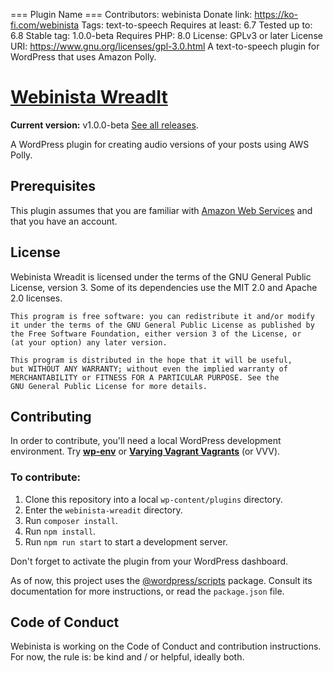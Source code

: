 === Plugin Name ===
Contributors: webinista
Donate link: https://ko-fi.com/webinista
Tags: text-to-speech
Requires at least: 6.7
Tested up to: 6.8
Stable tag: 1.0.0-beta
Requires PHP: 8.0
License: GPLv3 or later
License URI: https://www.gnu.org/licenses/gpl-3.0.html
A text-to-speech plugin for WordPress that uses Amazon Polly.

# [Webinista WreadIt](https://wreadit.webinista.com/)

**Current version:** v1.0.0-beta [See all releases](https://github.com/webinista/webinista-wreadit/releases/).
 
A WordPress plugin for creating audio versions of your posts using AWS Polly.

## Prerequisites

This plugin assumes that you are familiar with [Amazon Web Services](https://aws.amazon.com/) and that you have an account.

## License

Webinista Wreadit is licensed under the terms of the GNU General Public License, version 3. Some of its dependencies use the MIT 2.0 and Apache 2.0 licenses.

    This program is free software: you can redistribute it and/or modify
    it under the terms of the GNU General Public License as published by
    the Free Software Foundation, either version 3 of the License, or
    (at your option) any later version.

    This program is distributed in the hope that it will be useful,
    but WITHOUT ANY WARRANTY; without even the implied warranty of
    MERCHANTABILITY or FITNESS FOR A PARTICULAR PURPOSE. See the
    GNU General Public License for more details.

## Contributing

In order to contribute, you'll need a local WordPress development environment. Try  [**wp-env**](https://developer.wordpress.org/block-editor/reference-guides/packages/packages-env/) or [**Varying Vagrant Vagrants**](https://varyingvagrantvagrants.org/) (or VVV).

### To contribute:

1. Clone this repository into a local `wp-content/plugins` directory.
2. Enter the `webinista-wreadit` directory.
3. Run `composer install`.
4. Run `npm install`.
5. Run `npm run start` to start a development server.

Don't forget to activate the plugin from your WordPress dashboard.

As of now, this project uses the [@wordpress/scripts](https://developer.wordpress.org/block-editor/reference-guides/packages/packages-scripts/) package. Consult its documentation for more instructions, or read the `package.json` file.

## Code of Conduct

Webinista is working on the Code of Conduct and contribution instructions. For now, the rule is: be kind and / or helpful, ideally both.
